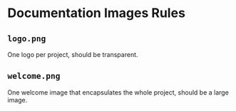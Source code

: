 # Documentation Images Rules

## `logo.png`

One logo per project, should be transparent.

## `welcome.png`

One welcome image that encapsulates the whole project, should be a large image.
